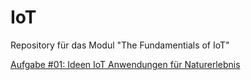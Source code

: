 # IoT
Repository für das Modul "The Fundamentials of IoT"

<a href="#1.pdf">Aufgabe #01: Ideen IoT Anwendungen für Naturerlebnis</a>
